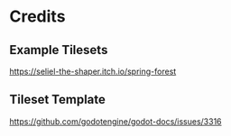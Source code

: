# Credits

## Example Tilesets

https://seliel-the-shaper.itch.io/spring-forest

## Tileset Template

https://github.com/godotengine/godot-docs/issues/3316
